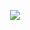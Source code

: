 <p align="center">
  <img src="https://user-images.githubusercontent.com/22716658/140800681-7e2ba0f9-ff7c-4545-b3eb-559720ba6ae1.jpeg" />
</p>


